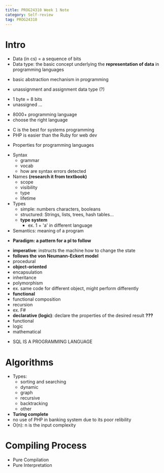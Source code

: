 ```yaml
---
title: PROG24310 Week 1 Note
category: Self-review
tag: PROG24310
---
```

# Intro
* Data (in cs) = a sequence of bits
* Data type: the basic concept underlying the **representation of data** in programming languages
 - basic abstraction mechanism in programming
* unassignment and assignment data type (?)
 - 1 byte = 8 bits
 - unassigned ...
* 8000+ programming language
* choose the right language
 - C is the best for systems programming
 - PHP is easier than the Ruby for web dev
* Properties for programming languages
 - Syntax
   - grammar
   - vocab
   - how are syntax errors detected
 - Names **(research it from textbook)**
   - scope
   - visibility
   - type
   - lifetime
 - Types
   - simple: numbers characters, booleans
   - structured: Strings, lists, trees, hash tables...
   - **type system**
     - ex. 1 + 'a' in different language
 - Semantics: meaning of a program
* **Paradigm: a pattern for a pl to follow**
 - **imperative**: instructs the machine how to change the state
  - **follows the von Neumann-Eckert model**
  - procedural
 - **object-oriented**
  - encapsulation
  - inheritance
  - polymorphism
   - ex. same code for different object, might perform differently
 - **functional**
  - functional composition
  - recursion
  - ex. F#
 - **declarative (logic)**: declare the properties of the desired result **???**
  - functional
  - logic
  - mathematical
* SQL IS A PROGRAMMING LANGUAGE
# Algorithms
* Types:
  - sorting and searching
  - dynamic
  - graph
  - recursive
  - backtracking
  - other
* **Turing complete**
* no use of PHP in banking system due to its poor relibility
* O(n): n is the input complexity 
# Compiling Process
* Pure Compilation
* Pure Interpretation
